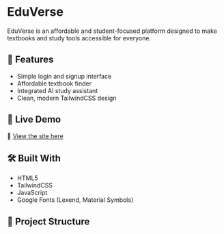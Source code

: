 # EduVerse

EduVerse is an affordable and student-focused platform designed to make textbooks and study tools accessible for everyone.

## 🌟 Features
- Simple login and signup interface  
- Affordable textbook finder  
- Integrated AI study assistant  
- Clean, modern TailwindCSS design  

## 🚀 Live Demo
🔗 [View the site here]([https://ramos338.github.io/eduverse/])

## 🛠️ Built With
- HTML5  
- TailwindCSS  
- JavaScript  
- Google Fonts (Lexend, Material Symbols)

## 📂 Project Structure
